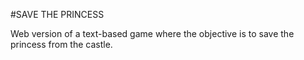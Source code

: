#SAVE THE PRINCESS

Web version of a text-based game where the objective is to save the princess from the castle.